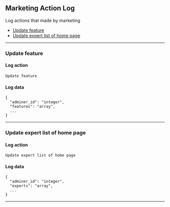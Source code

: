 ## Marketing Action Log
Log actions that made by marketing

* [Update feature](#update-feature)
* [Update expert list of home page](#update-expert-list-of-home-page)

---

### Update feature

#### Log action
`Update feature`

#### Log data

    {
      "adminer_id": "integer",
      "features": "array",
      ...
    }

---

### Update expert list of home page

#### Log action
`Update expert list of home page`

#### Log data

    {
      "adminer_id": "integer",
      "experts": "array",
      ...
    }

---
